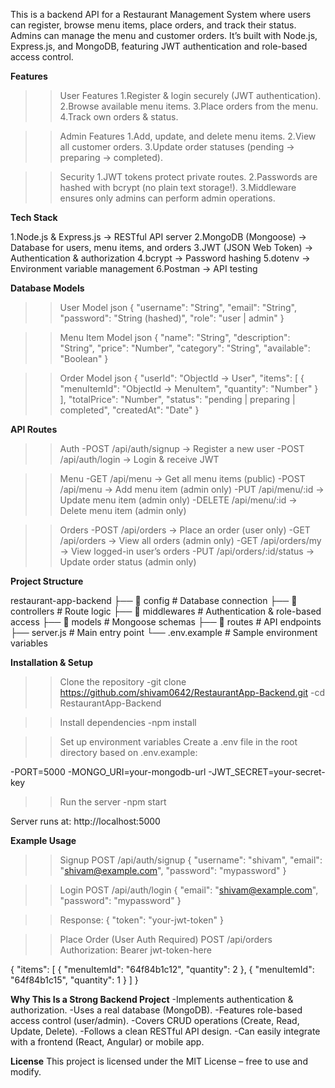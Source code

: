 This is a backend API for a Restaurant Management System where users can register, browse menu items, place orders, and track their status. Admins can manage the menu and customer orders.
It’s built with Node.js, Express.js, and MongoDB, featuring JWT authentication and role-based access control.

**Features**

>>User Features
1.Register & login securely (JWT authentication).
2.Browse available menu items.
3.Place orders from the menu.
4.Track own orders & status.

>>Admin Features
1.Add, update, and delete menu items.
2.View all customer orders.
3.Update order statuses (pending → preparing → completed).

>>Security
1.JWT tokens protect private routes.
2.Passwords are hashed with bcrypt (no plain text storage!).
3.Middleware ensures only admins can perform admin operations.

**Tech Stack**

1.Node.js & Express.js → RESTful API server
2.MongoDB (Mongoose) → Database for users, menu items, and orders
3.JWT (JSON Web Token) → Authentication & authorization
4.bcrypt → Password hashing
5.dotenv → Environment variable management
6.Postman → API testing

**Database Models**

>>User Model
json
{
  "username": "String",
  "email": "String",
  "password": "String (hashed)",
  "role": "user | admin"
}

>>Menu Item Model
json
{
  "name": "String",
  "description": "String",
  "price": "Number",
  "category": "String",
  "available": "Boolean"
}

>>Order Model
json
{
  "userId": "ObjectId -> User",
  "items": [
    { "menuItemId": "ObjectId -> MenuItem", "quantity": "Number" }
  ],
  "totalPrice": "Number",
  "status": "pending | preparing | completed",
  "createdAt": "Date"
}

**API Routes**

>>Auth
-POST /api/auth/signup → Register a new user
-POST /api/auth/login → Login & receive JWT

>>Menu
-GET /api/menu → Get all menu items (public)
-POST /api/menu → Add menu item (admin only)
-PUT /api/menu/:id → Update menu item (admin only)
-DELETE /api/menu/:id → Delete menu item (admin only)

>>Orders
-POST /api/orders → Place an order (user only)
-GET /api/orders → View all orders (admin only)
-GET /api/orders/my → View logged-in user’s orders
-PUT /api/orders/:id/status → Update order status (admin only)

**Project Structure**

restaurant-app-backend
├── 📁 config        # Database connection
├── 📁 controllers  # Route logic
├── 📁 middlewares  # Authentication & role-based access
├── 📁 models       # Mongoose schemas
├── 📁 routes       # API endpoints
├── server.js       # Main entry point
└── .env.example    # Sample environment variables

**Installation & Setup**

>>Clone the repository
-git clone https://github.com/shivam0642/RestaurantApp-Backend.git
-cd RestaurantApp-Backend

>>Install dependencies
-npm install

>>Set up environment variables
Create a .env file in the root directory based on .env.example:

-PORT=5000
-MONGO_URI=your-mongodb-url
-JWT_SECRET=your-secret-key

>>Run the server
-npm start

Server runs at: http://localhost:5000


**Example Usage**

>>Signup
POST /api/auth/signup
{
  "username": "shivam",
  "email": "shivam@example.com",
  "password": "mypassword"
}

>>Login
POST /api/auth/login
{
  "email": "shivam@example.com",
  "password": "mypassword"
}

>>Response:
{ "token": "your-jwt-token" }

>>Place Order (User Auth Required)
POST /api/orders
Authorization: Bearer jwt-token-here

{
  "items": [
    { "menuItemId": "64f84b1c12", "quantity": 2 },
    { "menuItemId": "64f84b1c15", "quantity": 1 }
  ]
}

**Why This Is a Strong Backend Project**
-Implements authentication & authorization.
-Uses a real database (MongoDB).
-Features role-based access control (user/admin).
-Covers CRUD operations (Create, Read, Update, Delete).
-Follows a clean RESTful API design.
-Can easily integrate with a frontend (React, Angular) or mobile app.

**License**
This project is licensed under the MIT License – free to use and modify.

